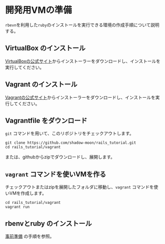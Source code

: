 # 開発用VMの準備

`rbevn`を利用した`ruby`のインストールを実行できる環境の作成手順について説明する。

## VirtualBox のインストール

[VirtualBoxの公式サイト](https://www.virtualbox.org/)からインストーラーをダウンロードし、インストールを実行してください。

## Vagrant のインストール

[Vagrantの公式サイト]()からインストーラーをダウンロードし、インストールを実行してください。

## Vagrantfile をダウンロード

`git` コマンドを用いて、このリポジトリをチェックアウトします。

```
git clone https://github.com/shadow-moon/rails_tutorial.git
cd rails_tutorial/vagrant
```

または、githubからzipでダウンロードし、展開します。


## `vagrant` コマンドを使いVMを作る

チェックアウトまたはzipを展開したフォルダに移動し、`vagrant` コマンドを使いVMを作成します。

```
cd rails_tutorial/vagrant
vagrant run
```

## rbenvとruby のインストール

[事前準備](https://github.com/shadow-moon/rails_tutorial/issues/1) の手順を参照。

